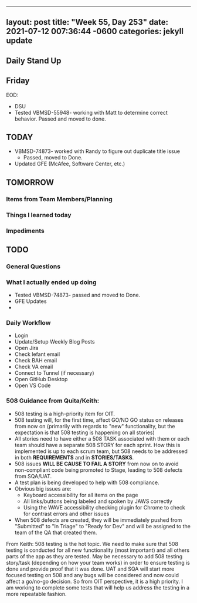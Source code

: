 
---
layout: post
title:  "Week 55, Day 253"
date:   2021-07-12 007:36:44 -0600
categories: jekyll update
---

## Daily Stand Up
## Friday
EOD:
* DSU
* Tested VBMSD-55948- working with Matt to determine correct behavior. Passed and moved to done.

  
## TODAY
* VBMSD-74873- worked with Randy to figure out duplicate title issue
  * Passed, moved to Done.
* Updated GFE (McAfee, Software Center, etc.)
  
## TOMORROW

### Items from Team Members/Planning
 
### Things I learned today
 
### Impediments
## TODO

### General Questions  

### What I actually ended up doing
* Tested VBMSD-74873- passed and moved to Done.
* GFE Updates
* 


### Daily Workflow
* Login
* Update/Setup Weekly Blog Posts
* Open Jira
* Check lefant email
* Check BAH email
* Check VA email
* Connect to Tunnel (if necessary)
* Open GitHub Desktop
* Open VS Code

### 508 Guidance from Quita/Keith:
* 508 testing is a high-priority item for OIT.
* 508 testing will, for the first time, affect GO/NO GO status on releases from now on (primarily with regards to "new" functionality, but the expectation is that 508 testing is happening on all stories)
* All stories need to have either a 508 TASK associated with them or each team should have a separate 508 STORY for each sprint. How this is implemented is up to each scrum team, but 508 needs to be addressed in both **REQUIREMENTS** and in **STORIES/TASKS**.
* 508 issues **WILL BE CAUSE TO FAIL A STORY** from now on to avoid non-compliant code being promoted to Stage, leading to 508 defects from SQA/UAT.
* A test plan is being developed to help with 508 compliance. 
* Obvious big issues are:
  * Keyboard accessibility for all items on the page
  * All links/buttons being labeled and spoken by JAWS correctly
  * Using the WAVE accessibility checking plugin for Chrome to check for contrast errors and other issues
* When 508 defects are created, they will be immediately pushed from "Submitted" to "In Triage" to "Ready for Dev" and will be assigned to the team of the QA that created them.

From Keith:
508 testing is the hot topic.  We need to make sure that 508 testing is conducted for all new functionality (most important) and all others parts of the app as they are tested. May be necessary to add 508 testing story/task (depending on how your team works) in order to ensure testing is done and provide proof that it was done.
 UAT and SQA will start more focused testing on 508 and any bugs will be considered and now could affect a go/no-go decision.  So from OIT perspective, it is a high priority.  I am working to complete some tests that will help us address the testing in a more repeatable fashion.
